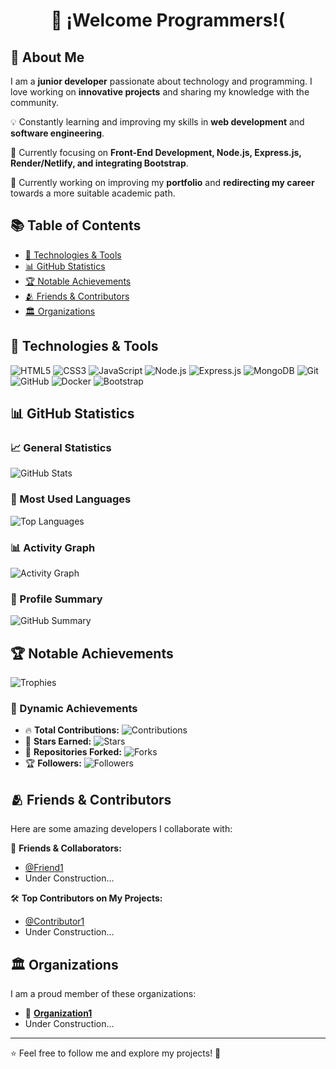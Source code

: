 <h1 align="center" >👋 ¡Welcome Programmers!(</h1>

## 🚀 About Me
I am a **junior developer** passionate about technology and programming. I love working on **innovative projects** and sharing my knowledge with the community.

💡 Constantly learning and improving my skills in **web development** and **software engineering**.

🎯 Currently focusing on **Front-End Development, Node.js, Express.js, Render/Netlify, and integrating Bootstrap**.

📢 Currently working on improving my **portfolio** and **redirecting my career** towards a more suitable academic path.

## 📚 Table of Contents
- [🔧 Technologies & Tools](#-technologies--tools)
- [📊 GitHub Statistics](#-github-statistics)
- [🏆 Notable Achievements](#-notable-achievements)
- [🫂 Friends & Contributors](#-friends--contributors)
- [🏛️ Organizations](#-organizations)

## 🔧 Technologies & Tools
![HTML5](https://img.shields.io/badge/-HTML5-E34F26?style=flat-square&logo=html5&logoColor=white)
![CSS3](https://img.shields.io/badge/-CSS3-1572B6?style=flat-square&logo=css3)
![JavaScript](https://img.shields.io/badge/-JavaScript-F7DF1E?style=flat-square&logo=javascript&logoColor=black)
![Node.js](https://img.shields.io/badge/-Node.js-339933?style=flat-square&logo=node.js&logoColor=white)
![Express.js](https://img.shields.io/badge/-Express.js-000000?style=flat-square&logo=express&logoColor=white)
![MongoDB](https://img.shields.io/badge/-MongoDB-47A248?style=flat-square&logo=mongodb&logoColor=white)
![Git](https://img.shields.io/badge/-Git-F05032?style=flat-square&logo=git&logoColor=white)
![GitHub](https://img.shields.io/badge/-GitHub-181717?style=flat-square&logo=github&logoColor=white)
![Docker](https://img.shields.io/badge/-Docker-2496ED?style=flat-square&logo=docker&logoColor=white)
![Bootstrap](https://img.shields.io/badge/-Bootstrap-7952B3?style=flat-square&logo=bootstrap&logoColor=white)

## 📊 GitHub Statistics
### 📈 General Statistics
![GitHub Stats](https://github-readme-stats.vercel.app/api?username=Siratchi-Business&show_icons=true&theme=dark)

### 📌 Most Used Languages
![Top Languages](https://github-readme-stats.vercel.app/api/top-langs/?username=Siratchi-Business&layout=compact&theme=dark)

### 📊 Activity Graph
![Activity Graph](https://github-readme-activity-graph.vercel.app/graph?username=Siratchi-Business&theme=github-dark)

### 🏅 Profile Summary
![GitHub Summary](https://github-profile-summary-cards.vercel.app/api/cards/profile-details?username=Siratchi-Business&theme=github_dark)

## 🏆 Notable Achievements
![Trophies](https://github-profile-trophy.vercel.app/?username=Siratchi-Business&theme=darkhub)

### 🚀 Dynamic Achievements
- 🔥 **Total Contributions:** ![Contributions](https://img.shields.io/github/contributions/Siratchi-Business?color=yellow&label=Total%20Contributions)
- 🌟 **Stars Earned:** ![Stars](https://img.shields.io/github/stars/Siratchi-Business?style=social)
- 🍴 **Repositories Forked:** ![Forks](https://img.shields.io/github/forks/Siratchi-Business?style=social)
- 🏆 **Followers:** ![Followers](https://img.shields.io/github/followers/Siratchi-Business?color=red&label=Followers)

## 🫂 Friends & Contributors
Here are some amazing developers I collaborate with:

👥 **Friends & Collaborators:**
- [@Friend1](https://github.com/Friend1)
- Under Construction...

🛠 **Top Contributors on My Projects:**
- [@Contributor1](https://github.com/Contributor1)
- Under Construction...

## 🏛️ Organizations
I am a proud member of these organizations:
- 🚀 **[Organization1](https://github.com/Organization1)**
- Under Construction...

---
⭐ Feel free to follow me and explore my projects! 🚀

